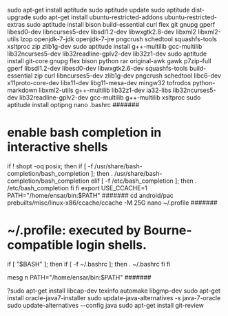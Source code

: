   sudo apt-get install aptitude
  sudo aptitude update 
  sudo aptitude dist-upgrade
  sudo apt-get install ubuntu-restricted-addons ubuntu-restricted-extras 
  sudo aptitude install bison build-essential curl flex git gnupg gperf libesd0-dev libncurses5-dev libsdl1.2-dev libwxgtk2.8-dev libxml2 libxml2-utils lzop openjdk-7-jdk openjdk-7-jre pngcrush schedtool squashfs-tools xsltproc zip zlib1g-dev
  sudo aptitude install g++-multilib gcc-multilib lib32ncurses5-dev lib32readline-gplv2-dev lib32z1-dev 
  sudo aptitude install git-core gnupg flex bison python rar original-awk gawk p7zip-full gperf libsdl1.2-dev libesd0-dev libwxgtk2.6-dev squashfs-tools build-essential zip curl libncurses5-dev zlib1g-dev pngcrush schedtool libc6-dev x11proto-core-dev libx11-dev libg11-mesa-dev mingw32 tofrodos python-markdown libxml2-utils g++-multilib lib32z1-dev ia32-libs lib32ncurses5-dev lib32readline-gplv2-dev gcc-multilib g++-multilib xsltproc
  sudo aptitude install optipng
  nano .bashrc 
#######
  # enable bash completion in interactive shells
  if ! shopt -oq posix; then
    if [ -f /usr/share/bash-completion/bash_completion ]; then
      . /usr/share/bash-completion/bash_completion
    elif [ -f /etc/bash_completion ]; then
      . /etc/bash_completion
    fi
  fi
  export USE_CCACHE=1
  PATH="/home/ensar/bin:$PATH"
  #######
  cd android/pac
  prebuilts/misc/linux-x86/ccache/ccache -M 25G
  nano ~/.profile
  #######
  # ~/.profile: executed by Bourne-compatible login shells.
  
  if [ "$BASH" ]; then
    if [ -f ~/.bashrc ]; then
      . ~/.bashrc
    fi
  fi
  
  mesg n
  PATH="/home/ensar/bin:$PATH"
  #######

  ?sudo apt-get install libcap-dev texinfo automake libgmp-dev
  sudo apt-get install oracle-java7-installer
  sudo update-java-alternatives -s java-7-oracle
  sudo update-alternatives --config java
  sudo apt-get install git-review


